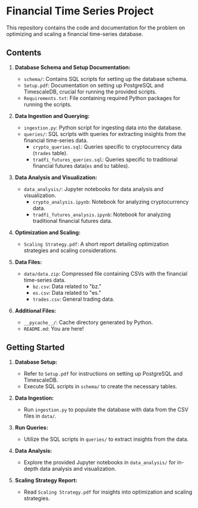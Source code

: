 # Financial Time Series Project
This repository contains the code and documentation for the problem on optimizing and scaling a financial time-series database.

## Contents

1. **Database Schema and Setup Documentation:**
   - `schema/`: Contains SQL scripts for setting up the database schema.
   - `Setup.pdf`: Documentation on setting up PostgreSQL and TimescaleDB, crucial for running the provided scripts.
   - `Requirements.txt`: File containing required Python packages for running the scripts.

2. **Data Ingestion and Querying:**
   - `ingestion.py`: Python script for ingesting data into the database.
   - `queries/`: SQL scripts with queries for extracting insights from the financial time-series data.
     - `crypto_queries.sql`: Queries specific to cryptocurrency data (`trades` table).
     - `tradfi_futures_queries.sql`: Queries specific to traditional financial futures data(`es` and `bz` tables).

3. **Data Analysis and Visualization:**
   - `data_analysis/`: Jupyter notebooks for data analysis and visualization.
     - `crypto_analysis.ipynb`: Notebook for analyzing cryptocurrency data.
     - `tradfi_futures_analysis.ipynb`: Notebook for analyzing traditional financial futures data.

4. **Optimization and Scaling:**
   - `Scaling Strategy.pdf`: A short report detailing optimization strategies and scaling considerations.

5. **Data Files:**
   - `data/data.zip`: Compressed file containing CSVs with the financial time-series data.
     - `bz.csv`: Data related to "bz."
     - `es.csv`: Data related to "es."
     - `trades.csv`: General trading data.

6. **Additional Files:**
   - `__pycache__/`: Cache directory generated by Python.
   - `README.md`: You are here!

## Getting Started

1. **Database Setup:**
   - Refer to `Setup.pdf` for instructions on setting up PostgreSQL and TimescaleDB.
   - Execute SQL scripts in `schema/` to create the necessary tables.

2. **Data Ingestion:**
   - Run `ingestion.py` to populate the database with data from the CSV files in `data/`.

3. **Run Queries:**
   - Utilize the SQL scripts in `queries/` to extract insights from the data.

4. **Data Analysis:**
   - Explore the provided Jupyter notebooks in `data_analysis/` for in-depth data analysis and visualization.

5. **Scaling Strategy Report:**
   - Read `Scaling Strategy.pdf` for insights into optimization and scaling strategies.

